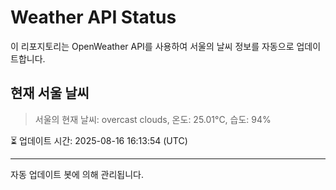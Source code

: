 
# Weather API Status

이 리포지토리는 OpenWeather API를 사용하여 서울의 날씨 정보를 자동으로 업데이트합니다.

## 현재 서울 날씨
> 서울의 현재 날씨: overcast clouds, 온도: 25.01°C, 습도: 94%

⏳ 업데이트 시간: 2025-08-16 16:13:54 (UTC)

---
자동 업데이트 봇에 의해 관리됩니다.
